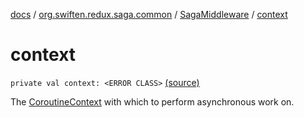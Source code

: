 [docs](../../index.md) / [org.swiften.redux.saga.common](../index.md) / [SagaMiddleware](index.md) / [context](./context.md)

# context

`private val context: <ERROR CLASS>` [(source)](https://github.com/protoman92/KotlinRedux/tree/master/common/common-saga/src/main/kotlin/org/swiften/redux/saga/common/SagaMiddleware.kt#L34)

The [CoroutineContext](#) with which to perform asynchronous work on.

